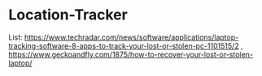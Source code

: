 # Location-Tracker
List: https://www.techradar.com/news/software/applications/laptop-tracking-software-8-apps-to-track-your-lost-or-stolen-pc-1101515/2 , https://www.geckoandfly.com/1875/how-to-recover-your-lost-or-stolen-laptop/
